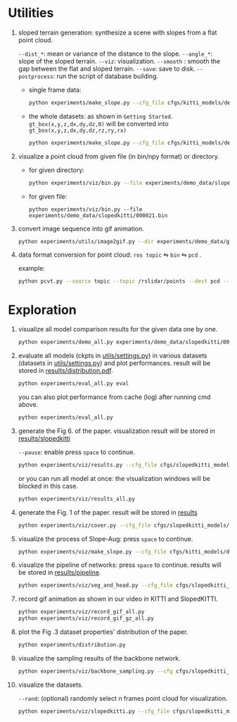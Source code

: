 # Utilities

1. sloped terrain generation: synthesize a scene with slopes from a flat point cloud.

   `--dist_*`:  mean or variance of the distance to the slope. `--angle_*`: slope of the sloped terrain. `--viz`: visualization. `--smooth` : smooth the gap between the flat and sloped terrain. `--save`: save to disk. `--postprocess`: run the script of database building.

   * single frame data:

     ```bash
     python experiments/make_slope.py --cfg_file cfgs/kitti_models/det6d_car.yaml --dist_mean 22 --dist_var 8 --angle_mean 15 --angle_var 5 --smooth --viz --data_path ../data/kitti/training/velodyne/000021.bin
     ```

   * the whole datasets: as shown in `Getting Started`. `gt_box(x,y,z,dx,dy,dz,Θ)` will be converted into `gt_box(x,y,z,dx,dy,dz,rz,ry,rx)`

     ```bash
     python experiments/make_slope.py --cfg_file cfgs/kitti_models/det6d_car.yaml --dist_mean 22 --dist_var 8 --angle_mean 15 --angle_var 5 --viz --smooth
     ```

2. visualize a point cloud from given file (in bin/npy format) or directory.

   * for given directory:

     ```bash
     python experiments/viz/bin.py --file experiments/demo_data/slopedkitti/
     ```

   * for given file:

     ```
     python experiments/viz/bin.py --file experiments/demo_data/slopedkitti/000021.bin 
     ```

3. convert image sequence into gif animation.

   ```bash
   python experiments/utils/image2gif.py --dir experiments/demo_data/gazebo/upslope/image_2 --out experiments/results/gazebo/upslope --fps 30
   ```

4. data format conversion for point cloud: `ros topic` $\leftrightharpoons$ `bin` $\leftrightharpoons$ `pcd` . 

   example:

   ```bash
   python pcvt.py --source topic --topic /rslidar/points --dest pcd --output pcd_data_dir
   ```

   

# Exploration

1. visualize all model comparison results for the given data one by one.

   ```bash
   python experiments/demo_all.py experiments/demo_data/slopedkitti/000021.bin 
   ```

2. evaluate all models (ckpts in [utils/settings.py](utils/settings.py)) in various datasets (datasets in [utils/settings.py](utils/settings.py)) and plot performances. result will be stored in [results/distribution.pdf](results/distribution.pdf).

   ```bash
   python experiments/eval_all.py eval
   ```

   you can also plot performance from cache (log) after running cmd above.

   ```bash
   python experiments/eval_all.py
   ```

3. generate the Fig 6. of the paper. visualization result will be stored in [results/slopedkitti](results/slopedkitti)

   `--pause`: enable press `space` to continue.

   ```bash
   python experiments/viz/results.py --cfg_file cfgs/slopedkitti_models/det6d_car.yaml --ckpt models/det6d_car_slopeaug01_80.pth --pause
   ```

   or you can run all model at once: the visualization windows will be blocked in this case. 

   ```bash
   python experiments/viz/results_all.py
   ```

4. generate the Fig. 1 of the paper. result will be stored in [results](results/)

   ```bash
   python experiments/viz/cover.py --cfg_file cfgs/slopedkitti_models/det6d_car.yaml --ckpt models/det6d_car_slopeaug01_80.pth --data_path experiments/demo_data/gtav/collection1/points --load experiments/results/PointRCNN.npy --pause --save
   ```

5. visualize the process of Slope-Aug: press `space` to continue.

   ```bash
   python experiments/viz/make_slope.py --cfg_file cfgs/kitti_models/det6d_car.yaml
   ```

6. visualize the pipeline of networks: press `space` to continue. results will be stored in [results/pipeline](results/pipeline).

   ```bash
   python experiments/viz/seg_and_head.py --cfg_file cfgs/slopedkitti_models/det6d_car.yaml --ckpt models/det6d_car_slopeaug01_80.pth --data_path experiments/demo_data/slopedkitti/000021.bin
   ```

7. record gif animation as shown in our video in KITTI and SlopedKITTI.

   ```bash
   python experiments/viz/record_gif_all.py
   python experiments/viz/record_gif_gz_all.py
   ```

8. plot the Fig .3 dataset properties' distribution of the paper.

   ```bash
   python experiments/distribution.py 
   ```

9. visualize the sampling results of the backbone network.

   ```bash
   python experiments/viz/backbone_sampling.py --cfg cfgs/slopedkitti_models/det6d_car.yaml --ckpt models/det6d_car_slopeaug01_80.pth --data_path experiments/demo_data/slopedkitti/000021.bin 
   ```

10. visualize the datasets.

    `--rand`: (optional) randomly select n frames point cloud for visualization.

    ```bash
    python experiments/viz/slopedkitti.py --cfg_file cfgs/slopedkitti_models/det6d_car.yaml --rand 3
    ```
    
    
